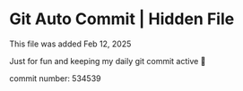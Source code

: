 # Git Auto Commit | Hidden File

This file was added Feb 12, 2025

Just for fun and keeping my daily git commit active 🤪

commit number: 534539

